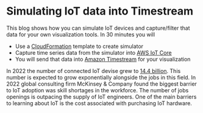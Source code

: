 
# Simulating IoT data into Timestream

This blog shows how you can simulate IoT devices and capture/filter that data for your own visualization tools. In 30 minutes you will
-	Use a [CloudFormation](https://docs.aws.amazon.com/cloudformation/index.html) template to create simulator
-	Capture time series data from the simulator into [AWS IoT Core](https://docs.aws.amazon.com/iot/index.html)
-	You will send that data into [Amazon Timestream](https://docs.aws.amazon.com/timestream/index.html) for your visualization


In 2022 the number of connected IoT devise grew to [14.4 billion](https://iot-analytics.com/number-connected-iot-devices/). This number is expected to grow exponentially alongside the jobs in this field. In 2022 global consulting firm McKinsey & Company found the biggest barrier to IoT adoption was skill shortages in the workforce. The number of jobs openings is outpacing the supply of IoT engineers. One of the main barriers to learning about IoT is the cost associated with purchasing IoT hardware. 
